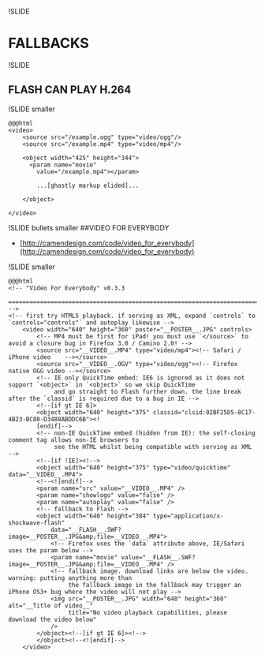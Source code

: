 !SLIDE
# FALLBACKS

!SLIDE
## FLASH CAN PLAY H.264

!SLIDE smaller

    @@@html
    <video>
        <source src="/example.ogg" type="video/ogg"/>
        <source src="/example.mp4" type="video/mp4"/>

        <object width="425" height="344">
          <param name="movie"
            value="/example.mp4"></param>

            ...[ghastly markup elided]...

        </object>

    </video>

!SLIDE bullets smaller
##VIDEO FOR EVERYBODY

* [http://camendesign.com/code/video_for_everybody](http://camendesign.com/code/video_for_everybody)

!SLIDE smaller

    @@@html
    <!-- "Video For Everybody" v0.3.3
         =================================================================================================================== -->
    <!-- first try HTML5 playback. if serving as XML, expand `controls` to `controls="controls"` and autoplay likewise -->
        <video width="640" height="360" poster="__POSTER__.JPG" controls>
            <!-- MP4 must be first for iPad! you must use `</source>` to avoid a closure bug in Firefox 3.0 / Camino 2.0! -->
            <source src="__VIDEO__.MP4" type="video/mp4"><!-- Safari / iPhone video    --></source>
            <source src="__VIDEO__.OGV" type="video/ogg"><!-- Firefox native OGG video --></source>
            <!-- IE only QuickTime embed: IE6 is ignored as it does not support `<object>` in `<object>` so we skip QuickTime
                 and go straight to Flash further down. the line break after the `classid` is required due to a bug in IE -->
            <!--[if gt IE 6]>
            <object width="640" height="375" classid="clsid:02BF25D5-8C17-4B23-BC80-D3488ABDDC6B"><!
            [endif]-->
            <!-- non-IE QuickTime embed (hidden from IE): the self-closing comment tag allows non-IE browsers to
                 see the HTML whilst being compatible with serving as XML -->
            <!--[if !IE]><!-->
            <object width="640" height="375" type="video/quicktime" data="__VIDEO__.MP4">
            <!--<![endif]-->
            <param name="src" value="__VIDEO__.MP4" />
            <param name="showlogo" value="false" />
            <param name="autoplay" value="false" />
            <!-- fallback to Flash -->
            <object width="640" height="384" type="application/x-shockwave-flash"
                data="__FLASH__.SWF?image=__POSTER__.JPG&amp;file=__VIDEO__.MP4">
                <!-- Firefox uses the `data` attribute above, IE/Safari uses the param below -->
                <param name="movie" value="__FLASH__.SWF?image=__POSTER__.JPG&amp;file=__VIDEO__.MP4" />
                <!-- fallback image. download links are below the video. warning: putting anything more than
                     the fallback image in the fallback may trigger an iPhone OS3+ bug where the video will not play -->
                <img src="__POSTER__.JPG" width="640" height="360" alt="__Title of video__"
                     title="No video playback capabilities, please download the video below"
                />
            </object><!--[if gt IE 6]><!-->
            </object><!--<![endif]-->
        </video>

